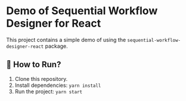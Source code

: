 # Demo of Sequential Workflow Designer for React

This project contains a simple demo of using the `sequential-workflow-designer-react` package.

## 🚀 How to Run?

1. Clone this repository.
2. Install dependencies: `yarn install`
3. Run the project: `yarn start`

